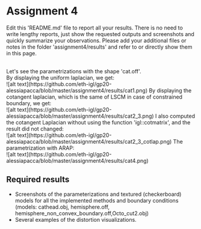 # Assignment 4

Edit this 'README.md' file to report all your results. There is no need to write lengthy reports, just show the requested outputs and screenshots and quickly summarize your observations. Please add your additional files or notes in the folder 'assignment4/results' and refer to or directly show them in this page.

<br>
Let's see the parametrizations with the shape 'cat.off'.<br>
By displaying the uniform laplacian, we get:<br>
![alt text](https://github.com/eth-igl/gp20-alessiapacca/blob/master/assignment4/results/cat1.png)
By displaying the cotangent laplacian, which is the same of LSCM in case of constrained boundary, we get:<br>
![alt text](https://github.com/eth-igl/gp20-alessiapacca/blob/master/assignment4/results/cat2_3.png)
I also computed the cotangent Laplacian without using the function 'igl::cotmatrix', and the result did not changed: <br>
![alt text](https://github.com/eth-igl/gp20-alessiapacca/blob/master/assignment4/results/cat2_3_cotlap.png)
The parametrization with ARAP: <br>
![alt text](https://github.com/eth-igl/gp20-alessiapacca/blob/master/assignment4/results/cat4.png)




## Required results

* Screenshots of the parameterizations and textured (checkerboard) models for all the implemented methods and boundary conditions (models: cathead.obj, hemisphere.off, hemisphere_non_convex_boundary.off,Octo_cut2.obj)
* Several examples of the distortion visualizations.
